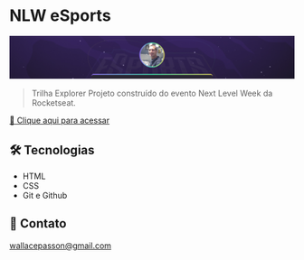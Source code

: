 # NLW eSports

![preview](./.github/preview.png)

> Trilha Explorer
Projeto construído do evento Next Level Week da Rocketseat.

[🔗 Clique aqui para acessar](https://wallacepasson.github.io/nlw-esports-explorer/)


## 🛠 Tecnologias

- HTML
- CSS
- Git e Github

## 💛 Contato

wallacepasson@gmail.com